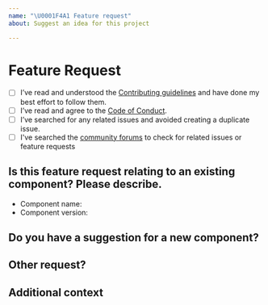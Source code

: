 ```yaml
---
name: "\U0001F4A1 Feature request"
about: Suggest an idea for this project

---
```


# Feature Request
- [ ] I’ve read and understood the [Contributing guidelines](https://github.com/govau/uikit/blob/master/CONTRIBUTING.md) and have done my best effort to follow them.
- [ ] I’ve read and agree to the [Code of Conduct](https://github.com/govau/uikit/blob/master/CODE_OF_CONDUCT.md).
- [ ] I’ve searched for any related issues and avoided creating a duplicate issue.
- [ ] I've searched the [community forums](https://community.digital.gov.au/c/designsystem) to check for related issues or feature requests

## Is this feature request relating to an existing component? Please describe.
- Component name:
- Component version:

<!--
        Describe the feature. E.g. I would like to have the option to do XYZ on component ABC
-->

## Do you have a suggestion for a new component?

<!--
         Please describe the component suggestion, along with details of some use cases
-->

## Other request?

<!--
       A clear and concise description of the feature and what you would like to happen
-->

## Additional context
<!--
         Add any other context or screenshots about the feature request here. 
-->
